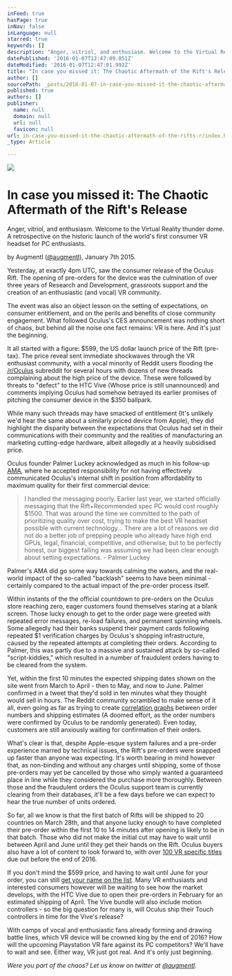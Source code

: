 ```yaml
---
inFeed: true
hasPage: true
inNav: false
inLanguage: null
starred: true
keywords: []
description: "Anger, vitriol, and enthusiasm. Welcome to the Virtual Reality thunder dome. A retrospective on the historic launch of the world's first consumer VR headset for PC enthusiasts."
datePublished: '2016-01-07T12:47:09.051Z'
dateModified: '2016-01-07T12:47:01.992Z'
title: "In case you missed it: The Chaotic Aftermath of the Rift's Release"
author: []
sourcePath: _posts/2016-01-07-in-case-you-missed-it-the-chaotic-aftermath-of-the-rifts-r.md
published: true
authors: []
publisher:
  name: null
  domain: null
  url: null
  favicon: null
url: in-case-you-missed-it-the-chaotic-aftermath-of-the-rifts-r/index.html
_type: Article

---
```

![](https://the-grid-user-content.s3-us-west-2.amazonaws.com/724f4c08-358f-4180-bcb9-3d405332c3d4.jpg)

# In case you missed it: The Chaotic Aftermath of the Rift's Release

Anger, vitriol, and enthusiasm. Welcome to the Virtual Reality thunder dome. A retrospective on the historic launch of the world's first consumer VR headset for PC enthusiasts.

by Augmentl ([@augmentl][0]), January 7th 2015\.

Yesterday, at exactly 4pm UTC, saw the consumer release of the Oculus Rift. The opening of pre-orders for the device was the culmination of over three years of Research and Development, grassroots support and the creation of an enthusiastic (and vocal) VR community. 

The event was also an object lesson on the setting of expectations, on consumer entitlement, and on the perils and benefits of  close community engagement.  What followed Oculus's CES announcement was nothing short of chaos, but behind all the noise one fact remains:  VR is here. And it's just the beginning.

It all started with a figure: $599, the US dollar launch price of the Rift (pre-tax). The price reveal sent immediate shockwaves through the VR enthusiast community, with a vocal minority of Reddit users flooding the [/r/Oculus][1] subreddit for several hours with dozens of new threads complaining about the high price of the device. These were followed by threats to "defect" to the HTC Vive (Whose price is still unannounced) and comments implying Oculus had somehow betrayed its earlier promises of pitching the consumer device in the $350 ballpark.

While many such threads may have smacked of entitlement (It's unlikely we'd hear the same about a similarly priced device from Apple), they did highlight the disparity between the expectations that Oculus had set in their communications with their community and the realities of manufacturing an marketing cutting-edge hardware, albeit allegedly at a heavily subsidised price.

Oculus founder Palmer Luckey acknowledged as much in his follow-up [AMA][2], where he accepted responsibility for not having effectively communicated Oculus's internal shift in position from affordability to maximum quality for their first commercial device:

> I handled the messaging poorly. Earlier last year, we started officially messaging that the Rift+Recommended spec PC would cost roughly $1500\. That was around the time we committed to the path of prioritizing quality over cost, trying to make the best VR headset possible with current technology... There are a lot of reasons we did not do a better job of prepping people who already have high end GPUs, legal, financial, competitive, and otherwise, but to be perfectly honest, our biggest failing was assuming we had been clear enough about setting expectations. - Palmer Luckey

Palmer's AMA did go some way towards calming the waters, and the real-world impact of the so-called "backlash" seems to have been minimal - certainly compared to the actual impact of the pre-order process itself.

Within instants of the the official countdown to pre-orders on the Oculus store reaching zero, eager customers found themselves staring at a blank screen. Those lucky enough to get to the order page were greeted with repeated error messages, re-load failures, and permanent spinning wheels. Some allegedly had their banks suspend their payment cards following repeated $1 verification charges by Oculus's shopping infrastructure, caused by the repeated attempts at completing their orders. According to Palmer, this was partly due to a massive and sustained attack by so-called "script-kiddies," which resulted in a number of fraudulent orders having to be cleared from the system.

Yet, within the first 10 minutes the expected shipping dates shown on the site went from March to April - then to May, and now to June. Palmer confirmed in a tweet that they'd sold in ten minutes what they thought would sell in hours. The Reddit community scrambled to make sense of it all, even going as far as trying to create [correlation graphs][3] between order numbers and shipping estimates (A doomed effort, as the order numbers were confirmed by Oculus to be randomly generated). Even today, customers are still anxiously waiting for confirmation of their orders. 

What's clear is that, despite Apple-esque system failures and a pre-order experience marred by technical issues, the Rift's pre-orders were snapped up faster than anyone was expecting. It's worth bearing in mind however that, as non-binding and without any charges until shipping, some of those pre-orders may yet be cancelled by those who simply wanted a guaranteed place in line while they considered the purchase more thoroughly. Between those and the fraudulent orders the Oculus support team is currently clearing from their databases, it'll be a few days before we can expect to hear the true number of units ordered.

So far, all we know is that the first batch of Rifts will be shipped to 20 countries on March 28th, and that anyone lucky enough to have completed their pre-order within the first 10 to 14 minutes after opening is likely to be in that batch. Those who did not make the initial cut may have to wait until between April and June until they get their hands on the Rift. Oculus buyers also have a lot of content to look forward to, with over [100 VR specific titles][4] due out before the end of 2016\.

If you don't mind the $599 price, and having to wait until June for your order, you can still [get your name on the list][5]. Many VR enthusiasts and interested consumers however will be waiting to see how the market develops, with the HTC Vive due to open their pre-orders in February for an estimated shipping of April. The Vive bundle will also include motion controllers - so the big question for many is, will Oculus ship their Touch controllers in time for the Vive's release? 

With camps of vocal and enthusiastic fans already forming and drawing battle lines, which VR device will be crowned king by the end of 2016? How will the upcoming Playstation VR fare against its PC competitors? We'll have to wait and see. Either way, VR just got real. And it's only just beginning.

_Were you part of the chaos? Let us know on twitter at [@augmentl][0]._

[0]: http://twitter.com/augmentl
[1]: https://www.reddit.com/r/oculus/new/
[2]: https://www.reddit.com/r/IAmA/comments/3zt7ul/i_am_palmer_luckey_founder_of_oculus_and_designer/
[3]: https://www.reddit.com/r/oculus/comments/3zrv4y/preliminary_results_of_preorder_survey_order/
[4]: https://www.oculus.com/en-us/blog/oculus-rift-pre-orders-now-open-first-shipments-march-28/
[5]: http://shop.oculus.com/